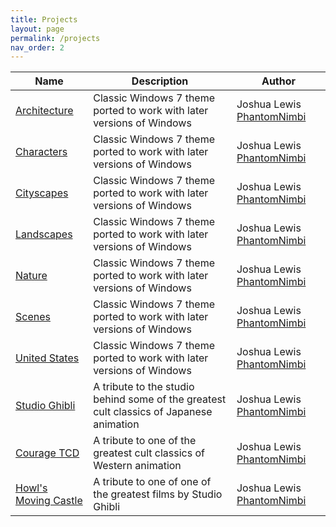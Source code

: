 ```yaml
---
title: Projects
layout: page
permalink: /projects
nav_order: 2
---
```



| Name | Description | Author |
| --- | --- | --- |
| [Architecture]() | Classic Windows 7 theme ported to work with later versions of Windows | Joshua Lewis [PhantomNimbi]() |
| [Characters]() | Classic Windows 7 theme ported to work with later versions of Windows | Joshua Lewis [PhantomNimbi]() |
| [Cityscapes]() | Classic Windows 7 theme ported to work with later versions of Windows | Joshua Lewis [PhantomNimbi]() |
| [Landscapes]() | Classic Windows 7 theme ported to work with later versions of Windows | Joshua Lewis [PhantomNimbi]() |
| [Nature]() | Classic Windows 7 theme ported to work with later versions of Windows | Joshua Lewis [PhantomNimbi]() |
| [Scenes]() | Classic Windows 7 theme ported to work with later versions of Windows | Joshua Lewis [PhantomNimbi]() |
| [United States]() | Classic Windows 7 theme ported to work with later versions of Windows | Joshua Lewis [PhantomNimbi]() |
| [Studio Ghibli]() | A tribute to the studio behind some of the greatest cult classics of Japanese animation | Joshua Lewis [PhantomNimbi]() |
| [Courage TCD]() | A tribute to one of the greatest cult classics of Western animation | Joshua Lewis [PhantomNimbi]() |
| [Howl's Moving Castle]() | A tribute to one of one of the greatest films by Studio Ghibli | Joshua Lewis [PhantomNimbi]() |